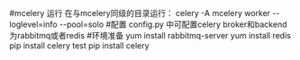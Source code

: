 #mcelery 运行
在与mcelery同级的目录运行：
celery -A mcelery worker --loglevel=info --pool=solo
#配置
config.py 中可配置celery broker和backend为rabbitmq或者redis
#环境准备
yum install rabbitmq-server
yum install redis
pip install celery test pip install celery

